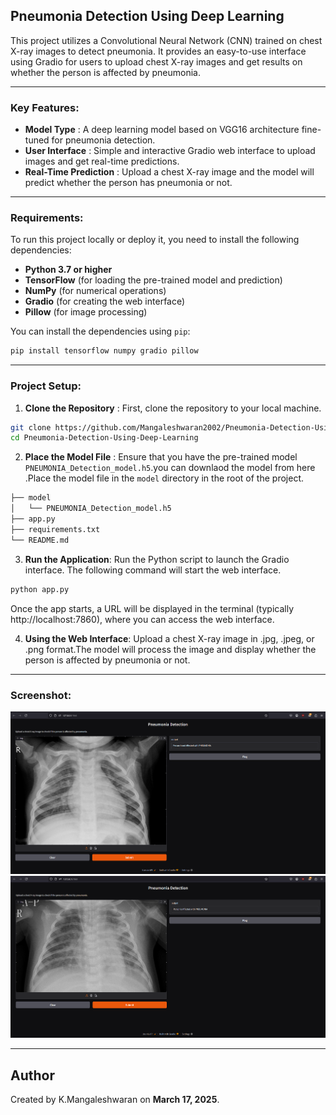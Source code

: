## Pneumonia Detection Using Deep Learning

This project utilizes a Convolutional Neural Network (CNN) trained on chest X-ray images to detect pneumonia. It provides an easy-to-use interface using Gradio for users to upload chest X-ray images and get results on whether the person is affected by pneumonia.

---
### Key Features:

* **Model Type** : A deep learning model based on VGG16 architecture fine-tuned for pneumonia detection.
* **User Interface** : Simple and interactive Gradio web interface to upload images and get real-time predictions.
* **Real-Time Prediction** : Upload a chest X-ray image and the model will predict whether the person has pneumonia or not.

--- 
### Requirements:

To run this project locally or deploy it, you need to install the following dependencies:

* **Python 3.7 or higher**
* **TensorFlow** (for loading the pre-trained model and prediction)
* **NumPy** (for numerical operations)
* **Gradio** (for creating the web interface)
* **Pillow** (for image processing)

You can install the dependencies using `pip`:

```bash
pip install tensorflow numpy gradio pillow
```

---

### Project Setup:

1. **Clone the Repository** :
   First, clone the repository to your local machine.

```bash
git clone https://github.com/Mangaleshwaran2002/Pneumonia-Detection-Using-Deep-Learning.git
cd Pneumonia-Detection-Using-Deep-Learning
```

2. **Place the Model File** :
   Ensure that you have the pre-trained model `PNEUMONIA_Detection_model.h5`.you can downlaod the model from here .Place the model file in the `model` directory in the root of the project.
```bash
├── model
│   └── PNEUMONIA_Detection_model.h5
├── app.py
├── requirements.txt
└── README.md
```
3. **Run the Application**: Run the Python script to launch the Gradio interface. The following command will start the web interface.
```bash
python app.py
``` 
Once the app starts, a URL will be displayed in the terminal (typically http://localhost:7860), where you can access the web interface.

4. **Using the Web Interface**:
Upload a chest X-ray image in .jpg, .jpeg, or .png format.The model will process the image and display whether the person is affected by pneumonia or not.

---

### Screenshot:
![Screenshot 1](https://raw.githubusercontent.com/Mangaleshwaran2002/Pneumonia-Detection-Using-Deep-Learning/refs/heads/master/screenshot/Screenshot%201.png)
![Screenshot 2](https://raw.githubusercontent.com/Mangaleshwaran2002/Pneumonia-Detection-Using-Deep-Learning/refs/heads/master/screenshot/Screenshot%202.png)

---
## Author
Created by K.Mangaleshwaran on **March 17, 2025**.
